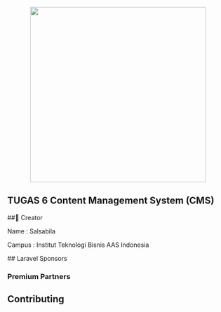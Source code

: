 <p align="center"><a href="https://laravel.com" target="_blank"><img src="https://raw.githubusercontent.com/laravel/art/master/logo-lockup/5%20SVG/2%20CMYK/1%20Full%20Color/laravel-logolockup-cmyk-red.svg" width="400"></a></p>

## TUGAS 6 Content Management System (CMS)

##👩 Creator
<p>Name    : Salsabila</p>
<p>Campus  : Institut Teknologi Bisnis AAS Indonesia</p>
## Laravel Sponsors

### Premium Partners

## Contributing

